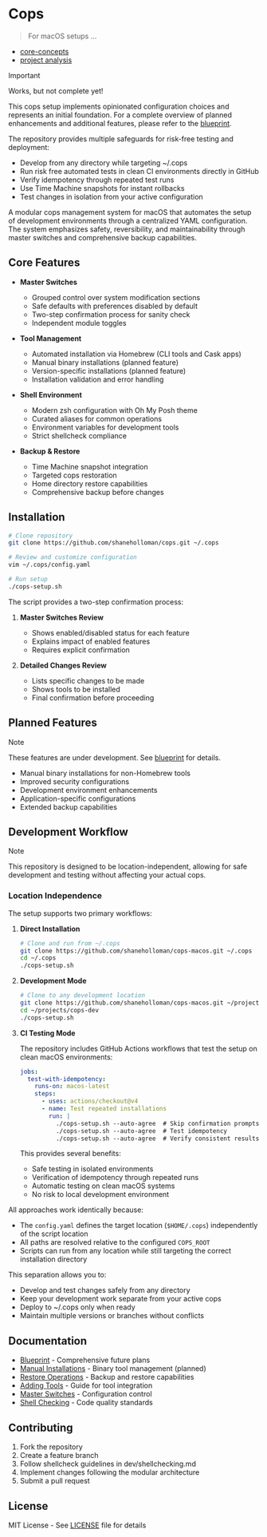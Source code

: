 # Cops

>For macOS setups ...

- [core-concepts](./dev/core-concepts.md)
- [project analysis](./dev/project-analysis-sequence.md)

> [!IMPORTANT]
> Works, but not complete yet!
>
> This cops setup implements opinionated configuration choices and represents an initial foundation. For a complete overview of planned enhancements and additional features, please refer to the [blueprint](./dev/project-blueprint.md).
>
> The repository provides multiple safeguards for risk-free testing and deployment:
>
> - Develop from any directory while targeting ~/.cops
> - Run risk free automated tests in clean CI environments directly in GitHub
> - Verify idempotency through repeated test runs
> - Use Time Machine snapshots for instant rollbacks
> - Test changes in isolation from your active configuration

A modular cops management system for macOS that automates the setup of development environments through a centralized YAML configuration. The system emphasizes safety, reversibility, and maintainability through master switches and comprehensive backup capabilities.

## Core Features

- **Master Switches**
  - Grouped control over system modification sections
  - Safe defaults with preferences disabled by default
  - Two-step confirmation process for sanity check
  - Independent module toggles

- **Tool Management**
  - Automated installation via Homebrew (CLI tools and Cask apps)
  - Manual binary installations (planned feature)
  - Version-specific installations (planned feature)
  - Installation validation and error handling

- **Shell Environment**
  - Modern zsh configuration with Oh My Posh theme
  - Curated aliases for common operations
  - Environment variables for development tools
  - Strict shellcheck compliance

- **Backup & Restore**
  - Time Machine snapshot integration
  - Targeted cops restoration
  - Home directory restore capabilities
  - Comprehensive backup before changes

## Installation

```bash
# Clone repository
git clone https://github.com/shaneholloman/cops.git ~/.cops

# Review and customize configuration
vim ~/.cops/config.yaml

# Run setup
./cops-setup.sh
```

The script provides a two-step confirmation process:

1. **Master Switches Review**
    - Shows enabled/disabled status for each feature
    - Explains impact of enabled features
    - Requires explicit confirmation

2. **Detailed Changes Review**
    - Lists specific changes to be made
    - Shows tools to be installed
    - Final confirmation before proceeding

## Planned Features

> [!NOTE]
> These features are under development. See [blueprint](./dev/project-blueprint.md) for details.

- Manual binary installations for non-Homebrew tools
- Improved security configurations
- Development environment enhancements
- Application-specific configurations
- Extended backup capabilities

## Development Workflow

> [!NOTE]
> This repository is designed to be location-independent, allowing for safe development and testing without affecting your actual cops.

### Location Independence

The setup supports two primary workflows:

1. **Direct Installation**

    ```bash
    # Clone and run from ~/.cops
    git clone https://github.com/shaneholloman/cops-macos.git ~/.cops
    cd ~/.cops
    ./cops-setup.sh
    ```

2. **Development Mode**

    ```bash
    # Clone to any development location
    git clone https://github.com/shaneholloman/cops-macos.git ~/projects/cops-dev
    cd ~/projects/cops-dev
    ./cops-setup.sh
    ```

3. **CI Testing Mode**

    The repository includes GitHub Actions workflows that test the setup on clean macOS environments:

    ```yaml
    jobs:
      test-with-idempotency:
        runs-on: macos-latest
        steps:
          - uses: actions/checkout@v4
          - name: Test repeated installations
            run: |
              ./cops-setup.sh --auto-agree  # Skip confirmation prompts in CI
              ./cops-setup.sh --auto-agree  # Test idempotency
              ./cops-setup.sh --auto-agree  # Verify consistent results
    ```

    This provides several benefits:
    - Safe testing in isolated environments
    - Verification of idempotency through repeated runs
    - Automatic testing on clean macOS systems
    - No risk to local development environment

All approaches work identically because:

- The `config.yaml` defines the target location (`$HOME/.cops`) independently of the script location
- All paths are resolved relative to the configured `COPS_ROOT`
- Scripts can run from any location while still targeting the correct installation directory

This separation allows you to:

- Develop and test changes safely from any directory
- Keep your development work separate from your active cops
- Deploy to ~/.cops only when ready
- Maintain multiple versions or branches without conflicts

## Documentation

- [Blueprint](./dev/project-blueprint.md) - Comprehensive future plans
- [Manual Installations](./dev/manual-installations.md) - Binary tool management (planned)
- [Restore Operations](./dev/restore-operations.md) - Backup and restore capabilities
- [Adding Tools](./dev/adding-simple-tools.md) - Guide for tool integration
- [Master Switches](./dev/master-switches.md) - Configuration control
- [Shell Checking](./dev/shellchecking.md) - Code quality standards

## Contributing

1. Fork the repository
2. Create a feature branch
3. Follow shellcheck guidelines in dev/shellchecking.md
4. Implement changes following the modular architecture
5. Submit a pull request

## License

MIT License - See [LICENSE](./LICENSE) file for details
